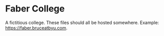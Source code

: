 # Faber College

A fictitious college.
These files should all be hosted somewhere.
Example: https://faber.bruceatbyu.com.
